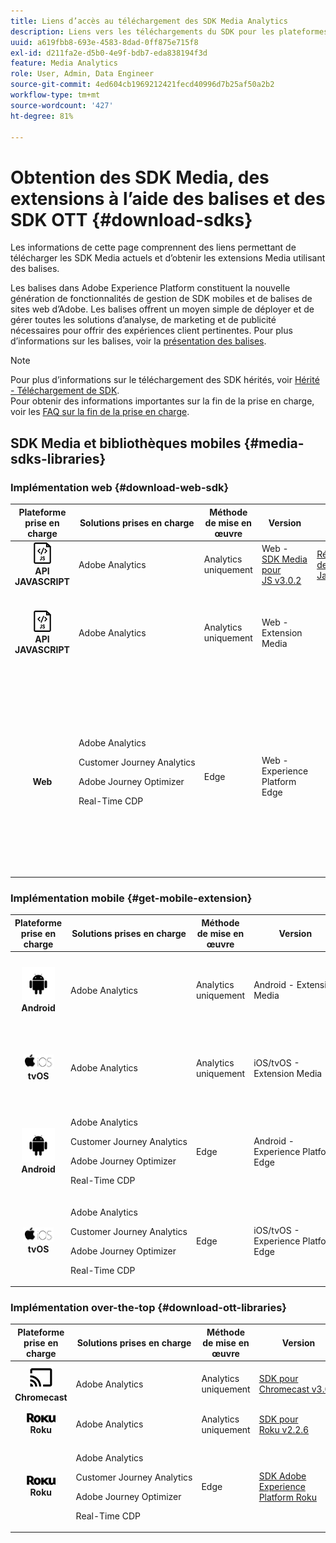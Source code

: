 ```yaml
---
title: Liens d’accès au téléchargement des SDK Media Analytics
description: Liens vers les téléchargements du SDK pour les plateformes disponibles, dont Android, iOS, JavaScript, Chromecast et Roku.
uuid: a619fbb8-693e-4583-8dad-0ff875e715f8
exl-id: d211fa2e-d5b0-4e9f-bdb7-eda838194f3d
feature: Media Analytics
role: User, Admin, Data Engineer
source-git-commit: 4ed604cb1969212421fecd40996d7b25af50a2b2
workflow-type: tm+mt
source-wordcount: '427'
ht-degree: 81%

---
```


# Obtention des SDK Media, des extensions à l’aide des balises et des SDK OTT {#download-sdks}

Les informations de cette page comprennent des liens permettant de télécharger les SDK Media actuels et d’obtenir les extensions Media utilisant des balises.

Les balises dans Adobe Experience Platform constituent la nouvelle génération de fonctionnalités de gestion de SDK mobiles et de balises de sites web d’Adobe. Les balises offrent un moyen simple de déployer et de gérer toutes les solutions d’analyse, de marketing et de publicité nécessaires pour offrir des expériences client pertinentes. Pour plus d’informations sur les balises, voir la [présentation des balises](https://experienceleague.adobe.com/docs/platform-learn/data-collection/overview.html?lang=fr).


>[!NOTE]
>
>Pour plus d’informations sur le téléchargement des SDK hérités, voir [Hérité - Téléchargement de SDK](/help/legacy/legacy-download-sdks.md).<br>
>Pour obtenir des informations importantes sur la fin de la prise en charge, voir les [FAQ sur la fin de la prise en charge](/help/additional-resources/end-of-support-faqs.md).

## SDK Media et bibliothèques mobiles {#media-sdks-libraries}

### Implémentation web {#download-web-sdk}

| Plateforme prise en charge | Solutions prises en charge | Méthode de mise en œuvre | Version |  API   |  Documentation  |  Exemple  |
|:---:|---|---|---|---| ---| ---|
| ![Icône JavaScript ](assets/javascript-icon.png)</br>**API JAVASCRIPT** | Adobe Analytics | Analytics uniquement | Web - [SDK Media pour JS v3.0.2](https://github.com/Adobe-Marketing-Cloud/media-sdks/releases/tag/js-v3.0.2) | [Référence de l’API JavaScript](https://adobe-marketing-cloud.github.io/media-sdks/reference/javascript_3x/index.html) | [Installation du SDK Media à l’aide de JavaScript](/help/implementation/media-sdk/setup/web-implementation.md) | [Exemple de SDK Media pour JS v3.0.2](https://github.com/Adobe-Marketing-Cloud/media-sdks/tree/master/sdks/js/3.x) |
| ![Icône JavaScript ](assets/javascript-icon.png)</br>**API JAVASCRIPT** | Adobe Analytics | Analytics uniquement | Web - Extension Media |  | [Extension Adobe Media Analytics (SDK 3.x) for Audio and Video - à l’aide des balises (collecte de données)](https://experienceleague.adobe.com/docs/experience-platform/tags/extensions/adobe/media-analytics-3x/overview.html?lang=fr) | [Exemple d’extension Adobe Media Analytics (SDK 3.x) for Audio and Video](https://github.com/Adobe-Marketing-Cloud/media-sdks/tree/master/samples/launch/js/3.x) |
| </br>**Web** | Adobe Analytics<p>Customer Journey Analytics</p><p>Adobe Journey Optimizer</p><p>Real-Time CDP</p> | Edge | Web - Experience Platform Edge |  | [Mise en oeuvre du module complémentaire Collection de médias en flux continu à l’aide de l’Edge Network](/help/implementation/edge/implementation-edge.md) <p>et</p><p>[Envoi de données Web à Edge avec le SDK Web de Adobe Experience Platform](/help/implementation/edge/edge-web-sdk.md)</p> | |

### Implémentation mobile {#get-mobile-extension}

| Plateforme prise en charge | Solutions prises en charge | Méthode de mise en œuvre | Version |  Documentation  |  Exemples  |
|:---:|---|---|---|---|---|
| ![Icône Android ](assets/android-icon.png)</br>**Android** | Adobe Analytics | Analytics uniquement | Android - Extension Media | [Documentation sur le SDK mobile](https://developer.adobe.com/client-sdks/documentation/adobe-media-analytics/) | [Adobe Analytics - Exemple Media Analytics for Audio and Video](https://github.com/Adobe-Marketing-Cloud/media-sdks/tree/master/samples/launch/mobile/android) |
| ![Icône Apple iOS ](assets/ios-icon.png)<br>**tvOS** | Adobe Analytics | Analytics uniquement | iOS/tvOS - Extension Media | [Documentation sur le SDK mobile](https://developer.adobe.com/client-sdks/documentation/adobe-media-analytics/) | [Adobe Analytics - Exemple Media Analytics for Audio and Video](https://github.com/adobe/aepsdk-media-ios/tree/main/TestApp) |
| ![Icône Android ](assets/android-icon.png)</br>**Android** | <p>Adobe Analytics</p><p>Customer Journey Analytics</p><p>Adobe Journey Optimizer</p><p>Real-Time CDP</p> | Edge | Android - Experience Platform Edge | [Installation du SDK Media à l’aide de JavaScript](/help/implementation/edge/implementation-edge.md) | |
| ![Icône Apple iOS ](assets/ios-icon.png)<br>**tvOS** | <p>Adobe Analytics</p><p>Customer Journey Analytics</p><p>Adobe Journey Optimizer</p><p>Real-Time CDP</p> | Edge | iOS/tvOS - Experience Platform Edge | [Installation du SDK Media à l’aide de JavaScript](/help/implementation/edge/implementation-edge.md) |  |

### Implémentation over-the-top {#download-ott-libraries}

| Plateforme prise en charge | Solutions prises en charge | Méthode de mise en œuvre | Version |  API   |  Documentation  |
|:---:|---|---|---|---|---|
| ![Icône Chromecast ](assets/chromecast-icon.png)</br>**Chromecast** | Adobe Analytics | Analytics uniquement | [SDK pour Chromecast v3.0.3](https://github.com/Adobe-Marketing-Cloud/media-sdks/releases/tag/chromecast-v3.0.3) | [Référence de l’API Chromecast](https://adobe-marketing-cloud.github.io/media-sdks/reference/chromecast/) | [Configuration du SDK Mobile v3.x pour Chromecast](/help/implementation/media-sdk/setup/set-up-chromecast.md) |
| ![Icône Roku ](assets/roku-icon.png)</br>**Roku** | Adobe Analytics | Analytics uniquement | [SDK pour Roku v2.2.6](https://github.com/Adobe-Marketing-Cloud/media-sdks/releases/tag/roku-v2.2.6) |  | [Configuration du SDK Mobile v2.x pour Roku](/help/implementation/media-sdk/setup/set-up-roku.md) |
| ![Icône Roku ](assets/roku-icon.png)</br>**Roku** | <p>Adobe Analytics</p><p>Customer Journey Analytics</p><p>Adobe Journey Optimizer</p><p>Real-Time CDP</p> | Edge | [SDK Adobe Experience Platform Roku](https://github.com/adobe/aepsdk-roku/tree/main) |  | [Installation du SDK Media à l’aide de JavaScript](/help/implementation/edge/implementation-edge.md) |
